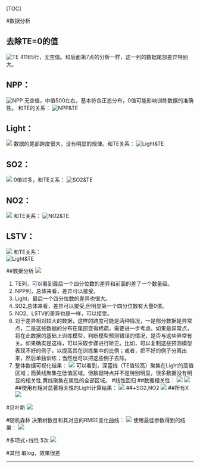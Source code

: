 [TOC]

#数据分析
## 去除TE=0的值
![TE](http://ww4.sinaimg.cn/large/006y8lVajw1fbkbgj08xxj31hg0yy7f0.jpg)
41165行，无空值。和后面第7点的分析一样，这一列的数据尾部差异特别大。
 
## NPP：
![NPP](http://ww3.sinaimg.cn/large/006y8lVajw1fbkazm2x9wj31ik0yck7x.jpg)
无空值，中值500左右，基本符合正态分布，0值可能影响训练数据的准确性。
和TE的关系：
![NPP&TE](https://raw.githubusercontent.com/Moirai7/environment/master/pic/figure_1.png)

## Light：
![](http://ww3.sinaimg.cn/large/006y8lVajw1fbkbtm2w4xj31hu0ych2i.jpg)
数据的尾部跨度很大，没有明显的规律。和TE关系：
![Light&TE](https://raw.githubusercontent.com/Moirai7/environment/master/pic/figure_2.png)

## SO2：
![](http://ww1.sinaimg.cn/large/006y8lVajw1fbkbmcd065j31i60y8wqv.jpg)
0值过多，和TE关系：
![SO2&TE](https://raw.githubusercontent.com/Moirai7/environment/master/pic/figure_3.png)

## NO2：
![](http://ww4.sinaimg.cn/large/006y8lVajw1fbkbnms7vij31jg0yq7ii.jpg)
和TE关系：
![NO2&TE](https://raw.githubusercontent.com/Moirai7/environment/master/pic/figure_4.png)

## LSTV：
![](http://ww1.sinaimg.cn/large/006y8lVajw1fbkboz8omvj31ke0yinbl.jpg)
和TE关系：	
![Light&TE](https://raw.githubusercontent.com/Moirai7/environment/master/pic/figure_5.png)

##数据分析
![](https://raw.githubusercontent.com/Moirai7/environment/master/pic/figure_12.png)
1. TE列，可以看到最后一个四分位数的差异和前面的差了一个数量级。
2. NPP列，总体来看，差异可以接受。
3. Light，最后一个四分位数的差异也很大。
4. SO2,总体来看，差异可以接受,但明显第一个四分位数有大量0值。
5. NO2、LSTV的差异也是一样，可以接受。
6. 对于差异相对较大的数据，这样的跨度可能是两种情况，一是部分数据是异常点，二是这些数据的分布在尾部变得稀疏，需要进一步考虑。如果是异常点，将在此数据的基础上训练模型，判断模型预测错误的情况，是否与这些异常有关。如果确实是这样，可以采取步骤进行矫正。比如，可以复制这些预测模型表现不好的例子，以提高其在训练集中的比例；或者，把不好的例子分离出来，然后单独训练；当然也可以把这些例子去除。
7. 整体数据可视化结果：
![](https://raw.githubusercontent.com/Moirai7/environment/master/pic/figure_13.png) 
可以看到，深蓝线（TE值较高）聚集在Light的高值区域；而黄线聚集在低值区域。但数据特点并不是特别明显，很多数据没有明显的相关性,黄线聚集在属性的全部区域。
#线性回归
##数据相关性：
![](https://raw.githubusercontent.com/Moirai7/environment/master/pic/figure_6.png)
![](https://raw.githubusercontent.com/Moirai7/environment/master/pic/cor.png)
##使用有相对显著相关性的Light计算结果：
![](https://raw.githubusercontent.com/Moirai7/environment/master/pic/figure_7.png)
##+SO2,NO2
![](https://raw.githubusercontent.com/Moirai7/environment/master/pic/figure_8.png)
##所有X
![](https://raw.githubusercontent.com/Moirai7/environment/master/pic/figure_9.png)

#贝叶斯
![](https://raw.githubusercontent.com/Moirai7/environment/master/pic/figure_10.png)

#随机森林
决策树数目和其对应的RMSE变化曲线：
![](https://raw.githubusercontent.com/Moirai7/environment/master/pic/figure_14.png)
使用最佳参数得到的结果：
![](https://raw.githubusercontent.com/Moirai7/environment/master/pic/figure_15.png)

#多项式+线性
5次
![](https://raw.githubusercontent.com/Moirai7/environment/master/pic/figure_11.png)

#其他
取log，效果很差

----













